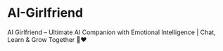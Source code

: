 # AI-Girlfriend
AI Girlfriend – Ultimate AI Companion with Emotional Intelligence | Chat, Learn &amp; Grow Together 🤖❤️
